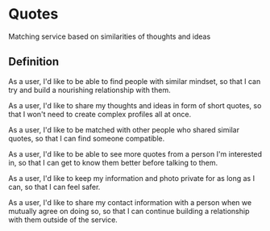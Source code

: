# Quotes
Matching service based on similarities of thoughts and ideas

## Definition

As a user, I'd like to be able to find people with similar mindset, so that I can try and build a nourishing relationship with them.

As a user, I'd like to share my thoughts and ideas in form of short quotes, so that I won't need to create complex profiles all at once.

As a user, I'd like to be matched with other people who shared similar quotes, so that I can find someone compatible.

As a user, I'd like to be able to see more quotes from a person I'm interested in, so that I can get to know them better before talking to them.

As a user, I'd like to keep my information and photo private for as long as I can, so that I can feel safer.

As a user, I'd like to share my contact information with a person when we mutually agree on doing so, so that I can continue building a relationship with them outside of the service.
